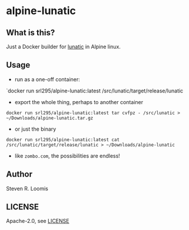 # alpine-lunatic

## What is this?

Just a Docker builder for [lunatic](https://lunatic.solutions) in Alpine linux.

## Usage

- run as a one-off container:

`docker run srl295/alpine-lunatic:latest /src/lunatic/target/release/lunatic

- export the whole thing, perhaps to another container

`docker run srl295/alpine-lunatic:latest tar cvfpz - /src/lunatic > ~/Downloads/alpine-lunatic.tar.gz`

- or just the binary

`docker run srl295/alpine-lunatic:latest cat  /src/lunatic/target/release/lunatic > ~/Downloads/alpine-lunatic`

- like `zombo.com`, the possibilities are endless!

## Author

Steven R. Loomis

## LICENSE

Apache-2.0, see [LICENSE](./LICENSE)
